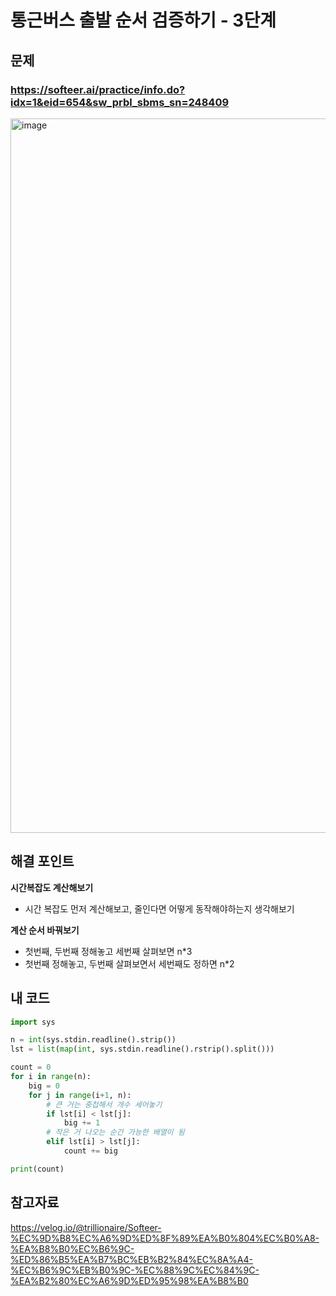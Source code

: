 # 통근버스 출발 순서 검증하기 - 3단계

## 문제 
### https://softeer.ai/practice/info.do?idx=1&eid=654&sw_prbl_sbms_sn=248409
<img width="1143" alt="image" src="https://github.com/ddophi98/Etc-CodingTest/assets/72330884/3555e6f2-6fec-490e-b8c9-c02054335060">


## 해결 포인트
**시간복잡도 계산해보기**
- 시간 복잡도 먼저 계산해보고, 줄인다면 어떻게 동작해야하는지 생각해보기

**계산 순서 바꿔보기**
- 첫번째, 두번째 정해놓고 세번째 살펴보면 n*3
- 첫번째 정해놓고, 두번째 살펴보면서 세번째도 정하면 n*2
  

## 내 코드
```python
import sys

n = int(sys.stdin.readline().strip())
lst = list(map(int, sys.stdin.readline().rstrip().split()))

count = 0
for i in range(n):
    big = 0
    for j in range(i+1, n):
        # 큰 거는 중첩해서 개수 세어놓기
        if lst[i] < lst[j]:
            big += 1
        # 작은 거 나오는 순간 가능한 배열이 됨
        elif lst[i] > lst[j]:
            count += big

print(count)
```

## 참고자료
https://velog.io/@trillionaire/Softeer-%EC%9D%B8%EC%A6%9D%ED%8F%89%EA%B0%804%EC%B0%A8-%EA%B8%B0%EC%B6%9C-%ED%86%B5%EA%B7%BC%EB%B2%84%EC%8A%A4-%EC%B6%9C%EB%B0%9C-%EC%88%9C%EC%84%9C-%EA%B2%80%EC%A6%9D%ED%95%98%EA%B8%B0
